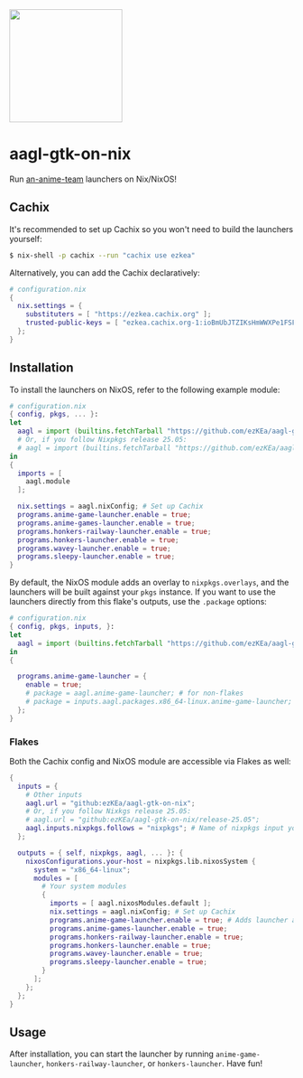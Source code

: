 <img src="https://user-images.githubusercontent.com/60455663/192660134-cd43f93e-beef-4c3f-a646-dc6f97ca34d7.png" width="200" />

# aagl-gtk-on-nix
Run [an-anime-team](https://github.com/an-anime-team/) launchers on Nix/NixOS!

## Cachix
It's recommended to set up Cachix so you won't need to build the launchers yourself:
```sh
$ nix-shell -p cachix --run "cachix use ezkea"
```
Alternatively, you can add the Cachix declaratively:
```nix
# configuration.nix
{
  nix.settings = {
    substituters = [ "https://ezkea.cachix.org" ];
    trusted-public-keys = [ "ezkea.cachix.org-1:ioBmUbJTZIKsHmWWXPe1FSFbeVe+afhfgqgTSNd34eI=" ];
  };
}
```

## Installation
To install the launchers on NixOS, refer to the following example module:
```nix
# configuration.nix
{ config, pkgs, ... }:
let
  aagl = import (builtins.fetchTarball "https://github.com/ezKEa/aagl-gtk-on-nix/archive/main.tar.gz");
  # Or, if you follow Nixpkgs release 25.05:
  # aagl = import (builtins.fetchTarball "https://github.com/ezKEa/aagl-gtk-on-nix/archive/release-25.05.tar.gz");
in
{
  imports = [
    aagl.module
  ];

  nix.settings = aagl.nixConfig; # Set up Cachix
  programs.anime-game-launcher.enable = true;
  programs.anime-games-launcher.enable = true;
  programs.honkers-railway-launcher.enable = true;
  programs.honkers-launcher.enable = true;
  programs.wavey-launcher.enable = true;
  programs.sleepy-launcher.enable = true;
}
```

By default, the NixOS module adds an overlay to `nixpkgs.overlays`, and the launchers will be built against your `pkgs` instance. If you want to use the launchers directly from this flake's outputs, use the `.package` options:
```nix
# configuration.nix
{ config, pkgs, inputs, }:
let
  aagl = import (builtins.fetchTarball "https://github.com/ezKEa/aagl-gtk-on-nix/archive/main.tar.gz");
in
{

  programs.anime-game-launcher = {
    enable = true;
    # package = aagl.anime-game-launcher; # for non-flakes
    # package = inputs.aagl.packages.x86_64-linux.anime-game-launcher; # for flakes
  };
}
```

### Flakes
Both the Cachix config and NixOS module are accessible via Flakes as well:
```nix
{
  inputs = {
    # Other inputs
    aagl.url = "github:ezKEa/aagl-gtk-on-nix";
    # Or, if you follow Nixkgs release 25.05:
    # aagl.url = "github:ezKEa/aagl-gtk-on-nix/release-25.05";
    aagl.inputs.nixpkgs.follows = "nixpkgs"; # Name of nixpkgs input you want to use
  };

  outputs = { self, nixpkgs, aagl, ... }: {
    nixosConfigurations.your-host = nixpkgs.lib.nixosSystem {
      system = "x86_64-linux";
      modules = [
        # Your system modules
        {
          imports = [ aagl.nixosModules.default ];
          nix.settings = aagl.nixConfig; # Set up Cachix
          programs.anime-game-launcher.enable = true; # Adds launcher and /etc/hosts rules
          programs.anime-games-launcher.enable = true;
          programs.honkers-railway-launcher.enable = true;
          programs.honkers-launcher.enable = true;
          programs.wavey-launcher.enable = true;
          programs.sleepy-launcher.enable = true;
        }
      ];
    };
  };
}
```

## Usage
After installation, you can start the launcher by running `anime-game-launcher`, `honkers-railway-launcher`, or `honkers-launcher`. Have fun!
